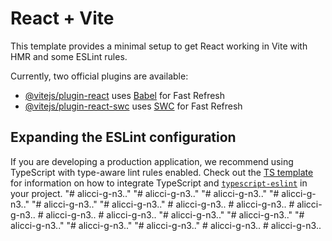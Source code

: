 # React + Vite

This template provides a minimal setup to get React working in Vite with HMR and some ESLint rules.

Currently, two official plugins are available:

- [@vitejs/plugin-react](https://github.com/vitejs/vite-plugin-react/blob/main/packages/plugin-react) uses [Babel](https://babeljs.io/) for Fast Refresh
- [@vitejs/plugin-react-swc](https://github.com/vitejs/vite-plugin-react/blob/main/packages/plugin-react-swc) uses [SWC](https://swc.rs/) for Fast Refresh

## Expanding the ESLint configuration

If you are developing a production application, we recommend using TypeScript with type-aware lint rules enabled. Check out the [TS template](https://github.com/vitejs/vite/tree/main/packages/create-vite/template-react-ts) for information on how to integrate TypeScript and [`typescript-eslint`](https://typescript-eslint.io) in your project.
"# alicci-g-n3.." 
"# alicci-g-n3.." 
"# alicci-g-n3.." 
"# alicci-g-n3.." 
"# alicci-g-n3.." 
"# alicci-g-n3.." 
#   a l i c c i - g - n 3 . .  
 #   a l i c c i - g - n 3 . .  
 #   a l i c c i - g - n 3 . .  
 #   a l i c c i - g - n 3 . .  
 #   a l i c c i - g - n 3 . .  
 "# alicci-g-n3.." 
"# alicci-g-n3.." 
"# alicci-g-n3.." 
"# alicci-g-n3.." 
"# alicci-g-n3.." 
#   a l i c c i - g - n 3 . .  
 #   a l i c c i - g - n 3 . .  
 